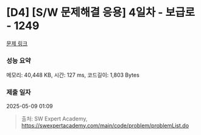 # [D4] [S/W 문제해결 응용] 4일차 - 보급로 - 1249 

[문제 링크](https://swexpertacademy.com/main/code/problem/problemDetail.do?contestProbId=AV15QRX6APsCFAYD) 

### 성능 요약

메모리: 40,448 KB, 시간: 127 ms, 코드길이: 1,803 Bytes

### 제출 일자

2025-05-09 01:09



> 출처: SW Expert Academy, https://swexpertacademy.com/main/code/problem/problemList.do